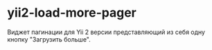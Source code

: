 # yii2-load-more-pager
Виджет пагинации для Yii 2 версии представляющий из себя одну кнопку "Загрузить больше".
